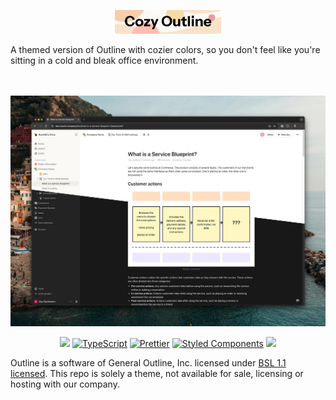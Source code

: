 <p align="center">
  <img src="https://github.com/BuckiCo/outline/blob/main/docs/cozyoutlinelogo.png?raw=true" height="38"/>
</p>
<p align="center">
  <p>A themed version of Outline with cozier colors, so you don't feel like you're sitting in a cold and bleak office environment.</p>
  <br/>
  <br/>
  <img width="1640" alt="screenshot" src="https://github.com/BuckiCo/outline/blob/main/docs/cozyoutline.png?raw=true">
</p>
<p align="center">
  <a href="https://circleci.com/gh/outline/outline" rel="nofollow"><img src="https://circleci.com/gh/outline/outline.svg?style=shield"></a>
  <a href="http://www.typescriptlang.org" rel="nofollow"><img src="https://img.shields.io/badge/%3C%2F%3E-TypeScript-%230074c1.svg" alt="TypeScript"></a>
  <a href="https://github.com/prettier/prettier"><img src="https://img.shields.io/badge/code_style-prettier-ff69b4.svg?style=flat" alt="Prettier"></a>
  <a href="https://github.com/styled-components/styled-components"><img src="https://img.shields.io/badge/style-%F0%9F%92%85%20styled--components-orange.svg" alt="Styled Components"></a>
  <a href="https://translate.getoutline.com/project/outline" alt="Localized"><img src="https://badges.crowdin.net/outline/localized.svg"></a>
</p>

Outline is a software of General Outline, Inc. licensed under [BSL 1.1 licensed](LICENSE). This repo is solely a theme, not available for sale, licensing or hosting with our company.
